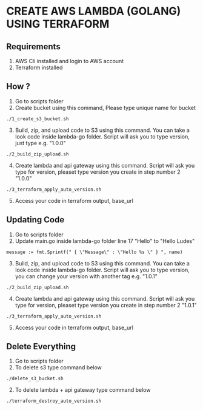# CREATE AWS LAMBDA (GOLANG) USING TERRAFORM 

## **Requirements**

1. AWS Cli installed and login to AWS account
2. Terraform installed

## **How ?**

1. Go to scripts folder
2. Create bucket using this command, Please type unique name for bucket 
```
./1_create_s3_bucket.sh
```
3. Build, zip, and upload code to S3 using this command. You can take a look code inside lambda-go folder. Script will ask you to type version, just type e.g. "1.0.0" 
```
./2_build_zip_upload.sh
```
4. Create lambda and api gateway using this command. Script will ask you type for version, pleaset type version you create in step number 2 "1.0.0" 
```
./3_terraform_apply_auto_version.sh
```
5. Access your code in terraform output, base_url

## **Updating Code**

1. Go to scripts folder
2. Update main.go inside lambda-go folder line 17 "Hello" to "Hello Ludes"
```
message := fmt.Sprintf(" { \"Message\" : \"Hello %s \" } ", name)
```
3. Build, zip, and upload code to S3 using this command. You can take a look code inside lambda-go folder. Script will ask you to type version, you can change your version with another tag e.g. "1.0.1" 
```
./2_build_zip_upload.sh
```
4. Create lambda and api gateway using this command. Script will ask you type for version, pleaset type version you create in step number 2 "1.0.1" 
```
./3_terraform_apply_auto_version.sh
```
5. Access your code in terraform output, base_url

## **Delete Everything**

1. Go to scripts folder
2. To delete s3 type command below 
```
./delete_s3_bucket.sh
```
2. To delete lambda + api gateway type command below 
```
./terraform_destroy_auto_version.sh
```
